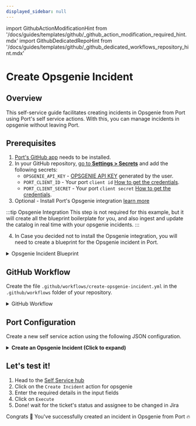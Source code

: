 ```yaml
---
displayed_sidebar: null
---
```


import GithubActionModificationHint from '/docs/guides/templates/github/_github_action_modification_required_hint.mdx'
import GithubDedicatedRepoHint from '/docs/guides/templates/github/_github_dedicated_workflows_repository_hint.mdx'

# Create Opsgenie Incident

## Overview
This self-service guide facilitates creating incidents in Opsgenie from Port using Port's self service actions. With this, you can manage incidents in opsgenie without leaving Port.

## Prerequisites
1. [Port's GitHub app](https://github.com/apps/getport-io) needs to be installed.
2. In your GitHub repository, [go to **Settings > Secrets**](https://docs.github.com/en/actions/security-guides/using-secrets-in-github-actions#creating-secrets-for-a-repository) and add the following secrets:
   - `OPSGENIE_API_KEY` - [OPSGENIE API KEY](https://getport-test.app.opsgenie.com/settings/api-key-management) generated by the user.
   - `PORT_CLIENT_ID` - Your port `client id` [How to get the credentials](https://docs.getport.io/build-your-software-catalog/sync-data-to-catalog/api/#find-your-port-credentials).
   - `PORT_CLIENT_SECRET` - Your port `client secret` [How to get the credentials](https://docs.getport.io/build-your-software-catalog/sync-data-to-catalog/api/#find-your-port-credentials).
3. Optional - Install Port's Opsgenie integration [learn more](https://docs.getport.io/build-your-software-catalog/sync-data-to-catalog/incident-management/opsgenie)

  :::tip Opsgenie Integration
  This step is not required for this example, but it will create all the blueprint boilerplate for you, and also ingest and update the catalog in real time with your opsgenie incidents.
  :::

4. In Case you decided not to install the Opsgenie integration, you will need to create a blueprint for the Opsgenie incident in Port.

<details>
<summary> Opsgenie Incident Blueprint </summary>

```json showLineNumbers
{
  "identifier": "opsGenieIncident",
  "description": "This blueprint represents an OpsGenie incident in our software catalog",
  "title": "OpsGenie Incident",
  "icon": "OpsGenie",
  "schema": {
    "properties": {
      "description": {
        "title": "Description",
        "type": "string"
      },
      "status": {
        "type": "string",
        "title": "Status",
        "enum": ["closed", "open", "resolved"],
        "enumColors": {
          "closed": "blue",
          "open": "red",
          "resolved": "green"
        },
        "description": "The status of the incident"
      },
      "url": {
        "type": "string",
        "format": "url",
        "title": "URL"
      },
      "tags": {
        "type": "array",
        "items": {
          "type": "string"
        },
        "title": "Tags"
      },
      "responders": {
        "type": "array",
        "title": "Responders",
        "description": "Responders to the alert"
      },
      "priority": {
        "type": "string",
        "title": "Priority"
      },
      "createdAt": {
        "title": "Create At",
        "type": "string",
        "format": "date-time"
      },
      "updatedAt": {
        "title": "Updated At",
        "type": "string",
        "format": "date-time"
      }
    },
    "required": []
  },
  "mirrorProperties": {},
  "calculationProperties": {},
  "relations": {
    "services": {
      "title": "Impacted Services",
      "target": "opsGenieService",
      "many": true,
      "required": false
    }
  }
}
```
</details>

## GitHub Workflow

Create the file `.github/workflows/create-opsgenie-incident.yml` in the `.github/workflows` folder of your repository.

<GithubDedicatedRepoHint/>

<details>
<summary>GitHub Workflow</summary>

```yaml showLineNumbers title="create-opsgenie-incident.yml"
name: Create Opsgenie Incident

on:
  workflow_dispatch:
    inputs:
      message:
        type: string
        required: true
      description:
        type: string
        required: false
      responders:
        type: string
        required: false
      tags:
        type: string
        required: false
      details:
        type: string
        required: false
      priority:
        required: false
        type: string
      note:
        required: false
        type: string
      impactedServices:
        required: false
        type: string
      notifyStakeholders:
        required: false
        type: boolean
      port_context:
        required: true
        description: includes blueprint, run ID, and entity identifier from Port.

jobs:
  create-entity-in-port-and-update-run:
    runs-on: ubuntu-latest
    steps:
      - name: Inform start of Opsgenie incident creation
        uses: port-labs/port-github-action@v1
        with:
          clientId: ${{ secrets.PORT_CLIENT_ID }}
          clientSecret: ${{ secrets.PORT_CLIENT_SECRET }}
          baseUrl: https://api.getport.io
          operation: PATCH_RUN
          runId: ${{fromJson(inputs.port_context).run_id}}
          logMessage: Starting request to create Opsgenie incident
      
      - name: Create a Opsgenie incident
        uses: fjogeleit/http-request-action@v1
        with:
          url: "https://api.opsgenie.com/v1/incidents/create"
          method: "POST"
          customHeaders: '{"Content-Type": "application/json", "Authorization": "GenieKey ${{ secrets.OPSGENIE_API_KEY }}"}'
          data: '{"message": "${{ inputs.message }}", "description": "${{ inputs.description }}", "responders": ${{ inputs.responders }}, "tags": ${{ inputs.tags }}, "details": ${{ inputs.details }}, "priority": "${{ inputs.priority }}", "note": "${{ inputs.note }}", "impactedServices": ${{ inputs.impactedServices }}, "notifyStakeholders": ${{ inputs.notifyStakeholders }}}'

      - name: Inform completion of Opsgenie incident creation
        uses: port-labs/port-github-action@v1
        with:
          clientId: ${{ secrets.PORT_CLIENT_ID }}
          clientSecret: ${{ secrets.PORT_CLIENT_SECRET }}
          baseUrl: https://api.getport.io
          operation: PATCH_RUN
          runId: ${{fromJson(inputs.port_context).run_id}}
          logMessage: Finished request to create Opsgenie incident
```
</details>

## Port Configuration

Create a new self service action using the following JSON configuration.

<details>
<summary><b>Create an Opsgenie Incident (Click to expand)</b></summary>

<GithubActionModificationHint/>

```json showLineNumbers
{
  "identifier": "opsGenieIncident_create_incident",
  "title": "Create Incident",
  "icon": "OpsGenie",
  "description": "Triggers Opsgenie incident",
  "trigger": {
    "type": "self-service",
    "operation": "CREATE",
    "userInputs": {
      "properties": {
        "message": {
          "icon": "OpsGenie",
          "title": "Message",
          "description": "Message of the incident",
          "type": "string",
          "maxLength": 130
        },
        "description": {
          "title": "Description",
          "description": "Description field of the incident that is generally used to provide a detailed information about the incident.",
          "type": "string",
          "icon": "OpsGenie",
          "maxLength": 15000
        },
        "responders": {
          "items": {
            "type": "object"
          },
          "title": "Responders",
          "description": "Teams/users that the incident is routed to via notifications. type field is mandatory for each item, where possible values are team, user.",
          "type": "array",
          "icon": "OpsGenie"
        },
        "tags": {
          "items": {
            "type": "string",
            "maxLength": 50
          },
          "title": "Tags",
          "description": "Tags of the incident.",
          "type": "array",
          "icon": "OpsGenie"
        },
        "details": {
          "title": "Details",
          "description": "Map of key-value pairs to use as custom properties of the incident.",
          "type": "object",
          "icon": "OpsGenie"
        },
        "priority": {
          "title": "Priority",
          "icon": "OpsGenie",
          "description": "Priority level of the incident. Possible values are P1, P2, P3, P4 and P5. Default value is P3.",
          "type": "string",
          "default": "P3",
          "enum": [
            "P1",
            "P2",
            "P3",
            "P4",
            "P5"
          ],
          "enumColors": {
            "P1": "lightGray",
            "P2": "lightGray",
            "P3": "lightGray",
            "P4": "lightGray",
            "P5": "lightGray"
          }
        },
        "note": {
          "icon": "OpsGenie",
          "title": "Note",
          "description": "Additional note that is added while creating the incident.",
          "type": "string",
          "maxLength": 25000
        },
        "impactedServices": {
          "title": "Impacted Services",
          "description": "Services on which incident will be created.",
          "icon": "OpsGenie",
          "type": "array",
          "items": {
            "type": "string",
            "format": "entity",
            "blueprint": "opsGenieService"
          }
        },
        "notifyStakeholders": {
          "icon": "OpsGenie",
          "title": "Notify Stakeholders",
          "description": "Indicate whether stakeholders are notified or not. Default value is false.",
          "type": "boolean",
          "default": false
        }
      },
      "required": [
        "message"
      ],
      "order": [
        "message",
        "description",
        "responders",
        "tags",
        "details",
        "priority",
        "note",
        "impactedServices",
        "notifyStakeholders"
      ]
    },
    "blueprintIdentifier": "opsGenieIncident"
  },
  "invocationMethod": {
    "type": "GITHUB",
    "org": "<GITHUB_ORG>",
    "repo": "<GITHUB_REPO>",
    "workflow": "trigger-opsgenie-incident.yml",
    "workflowInputs": {
      "message": "{{.inputs.\"message\"}}",
      "description": "{{.inputs.\"description\"}}",
      "responders": "{{.inputs.\"responders\"}}",
      "tags": "{{.inputs.\"tags\"}}",
      "details": "{{.inputs.\"details\"}}",
      "priority": "{{.inputs.\"priority\"}}",
      "note": "{{.inputs.\"note\"}}",
      "impactedServices": "{{.inputs.\"impactedServices\"}}",
      "notifyStakeholders": "{{.inputs."notifyStakeholders"}}",
      "port_context": {
        "blueprint": "{{.action.blueprint}}",
        "entity": "{{.entity.identifier}}",
        "run_id": "{{.run.id}}"
      }
    },
    "reportWorkflowStatus": true
  },
  "requiredApproval": false,
  "publish": true
}
```
</details>

## Let's test it!

1. Head to the [Self Service hub](https://app.getport.io/self-serve)
2. Click on the `Create Incident` action for opsgenie
5. Enter the required details in the input fields
6. Click on `Execute`
7. Done! wait for the ticket's status and assignee to be changed in Jira

Congrats 🎉 You've successfully created an incident in Opsgenie from Port 🔥
